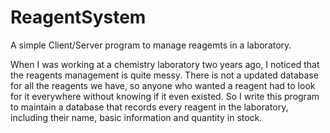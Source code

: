# ReagentSystem
A simple Client/Server program to manage reagemts in a laboratory.

When I was working at a chemistry laboratory two years ago, I noticed that the reagents management is quite messy. There is not a updated database for all the reagents we have, so anyone who wanted a reagent had to look for it everywhere without knowing if it even existed. So I write this program to maintain a database that records every reagent in the laboratory, including their name, basic information and quantity in stock.
